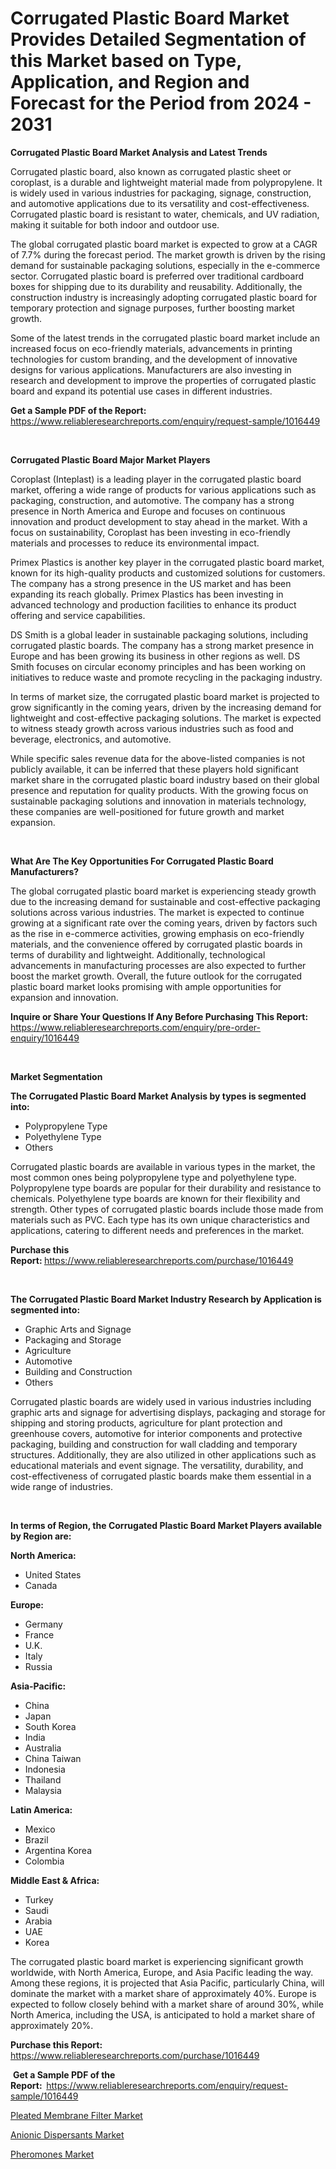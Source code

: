 <p><h1>Corrugated Plastic Board Market Provides Detailed Segmentation of this Market based on Type, Application, and Region and Forecast for the Period from 2024 - 2031</h1></p><p><strong>Corrugated Plastic Board Market Analysis and Latest Trends</strong></p>
<p><p>Corrugated plastic board, also known as corrugated plastic sheet or coroplast, is a durable and lightweight material made from polypropylene. It is widely used in various industries for packaging, signage, construction, and automotive applications due to its versatility and cost-effectiveness. Corrugated plastic board is resistant to water, chemicals, and UV radiation, making it suitable for both indoor and outdoor use.</p><p>The global corrugated plastic board market is expected to grow at a CAGR of 7.7% during the forecast period. The market growth is driven by the rising demand for sustainable packaging solutions, especially in the e-commerce sector. Corrugated plastic board is preferred over traditional cardboard boxes for shipping due to its durability and reusability. Additionally, the construction industry is increasingly adopting corrugated plastic board for temporary protection and signage purposes, further boosting market growth.</p><p>Some of the latest trends in the corrugated plastic board market include an increased focus on eco-friendly materials, advancements in printing technologies for custom branding, and the development of innovative designs for various applications. Manufacturers are also investing in research and development to improve the properties of corrugated plastic board and expand its potential use cases in different industries.</p></p>
<p><strong>Get a Sample PDF of the Report:&nbsp;</strong> <a href="https://www.reliableresearchreports.com/enquiry/request-sample/1016449">https://www.reliableresearchreports.com/enquiry/request-sample/1016449</a></p>
<p>&nbsp;</p>
<p><strong>Corrugated Plastic Board Major Market Players</strong></p>
<p><p>Coroplast (Inteplast) is a leading player in the corrugated plastic board market, offering a wide range of products for various applications such as packaging, construction, and automotive. The company has a strong presence in North America and Europe and focuses on continuous innovation and product development to stay ahead in the market. With a focus on sustainability, Coroplast has been investing in eco-friendly materials and processes to reduce its environmental impact.</p><p>Primex Plastics is another key player in the corrugated plastic board market, known for its high-quality products and customized solutions for customers. The company has a strong presence in the US market and has been expanding its reach globally. Primex Plastics has been investing in advanced technology and production facilities to enhance its product offering and service capabilities.</p><p>DS Smith is a global leader in sustainable packaging solutions, including corrugated plastic boards. The company has a strong market presence in Europe and has been growing its business in other regions as well. DS Smith focuses on circular economy principles and has been working on initiatives to reduce waste and promote recycling in the packaging industry.</p><p>In terms of market size, the corrugated plastic board market is projected to grow significantly in the coming years, driven by the increasing demand for lightweight and cost-effective packaging solutions. The market is expected to witness steady growth across various industries such as food and beverage, electronics, and automotive.</p><p>While specific sales revenue data for the above-listed companies is not publicly available, it can be inferred that these players hold significant market share in the corrugated plastic board industry based on their global presence and reputation for quality products. With the growing focus on sustainable packaging solutions and innovation in materials technology, these companies are well-positioned for future growth and market expansion.</p></p>
<p>&nbsp;</p>
<p><strong>What Are The Key Opportunities For Corrugated Plastic Board Manufacturers?</strong></p>
<p><p>The global corrugated plastic board market is experiencing steady growth due to the increasing demand for sustainable and cost-effective packaging solutions across various industries. The market is expected to continue growing at a significant rate over the coming years, driven by factors such as the rise in e-commerce activities, growing emphasis on eco-friendly materials, and the convenience offered by corrugated plastic boards in terms of durability and lightweight. Additionally, technological advancements in manufacturing processes are also expected to further boost the market growth. Overall, the future outlook for the corrugated plastic board market looks promising with ample opportunities for expansion and innovation.</p></p>
<p><strong>Inquire or Share Your Questions If Any Before Purchasing This Report:</strong> <a href="https://www.reliableresearchreports.com/enquiry/pre-order-enquiry/1016449">https://www.reliableresearchreports.com/enquiry/pre-order-enquiry/1016449</a></p>
<p>&nbsp;</p>
<p><strong>Market Segmentation</strong></p>
<p><strong>The Corrugated Plastic Board Market Analysis by types is segmented into:</strong></p>
<p><ul><li>Polypropylene Type</li><li>Polyethylene Type</li><li>Others</li></ul></p>
<p><p>Corrugated plastic boards are available in various types in the market, the most common ones being polypropylene type and polyethylene type. Polypropylene type boards are popular for their durability and resistance to chemicals. Polyethylene type boards are known for their flexibility and strength. Other types of corrugated plastic boards include those made from materials such as PVC. Each type has its own unique characteristics and applications, catering to different needs and preferences in the market.</p></p>
<p><strong>Purchase this Report:&nbsp;</strong><a href="https://www.reliableresearchreports.com/purchase/1016449">https://www.reliableresearchreports.com/purchase/1016449</a></p>
<p>&nbsp;</p>
<p><strong>The Corrugated Plastic Board Market Industry Research by Application is segmented into:</strong></p>
<p><ul><li>Graphic Arts and Signage</li><li>Packaging and Storage</li><li>Agriculture</li><li>Automotive</li><li>Building and Construction</li><li>Others</li></ul></p>
<p><p>Corrugated plastic boards are widely used in various industries including graphic arts and signage for advertising displays, packaging and storage for shipping and storing products, agriculture for plant protection and greenhouse covers, automotive for interior components and protective packaging, building and construction for wall cladding and temporary structures. Additionally, they are also utilized in other applications such as educational materials and event signage. The versatility, durability, and cost-effectiveness of corrugated plastic boards make them essential in a wide range of industries.</p></p>
<p>&nbsp;</p>
<p><strong>In terms of Region, the Corrugated Plastic Board Market Players available by Region are:</strong></p>
<p>
    <p> <strong> North America: </strong>
        <ul>
            <li>United States</li>
            <li>Canada</li>
        </ul>
        </p> 
    <p> <strong> Europe: </strong>
        <ul>
            <li>Germany</li>
            <li>France</li>
            <li>U.K.</li>
            <li>Italy</li>
            <li>Russia</li>
        </ul>
        </p> 
    <p> <strong> Asia-Pacific: </strong>
        <ul>
            <li>China</li>
            <li>Japan</li>
            <li>South Korea</li>
            <li>India</li>
            <li>Australia</li>
            <li>China Taiwan</li>
            <li>Indonesia</li>
            <li>Thailand</li>
            <li>Malaysia</li>
        </ul>
        </p> 
    <p> <strong> Latin America: </strong>
        <ul>
            <li>Mexico</li>
            <li>Brazil</li>
            <li>Argentina Korea</li>
            <li>Colombia</li>
        </ul>
        </p> 
    <p> <strong> Middle East & Africa: </strong>
        <ul>
            <li>Turkey</li>
            <li>Saudi</li>
            <li>Arabia</li>
            <li>UAE</li>
            <li>Korea</li>
        </ul>
    </p>
    </p>
<p><p>The corrugated plastic board market is experiencing significant growth worldwide, with North America, Europe, and Asia Pacific leading the way. Among these regions, it is projected that Asia Pacific, particularly China, will dominate the market with a market share of approximately 40%. Europe is expected to follow closely behind with a market share of around 30%, while North America, including the USA, is anticipated to hold a market share of approximately 20%.</p></p>
<p><strong>Purchase this Report: </strong><a href="https://www.reliableresearchreports.com/purchase/1016449">https://www.reliableresearchreports.com/purchase/1016449</a></p>
<p>&nbsp;<strong>Get a Sample PDF of the Report:&nbsp;&nbsp;</strong><a href="https://www.reliableresearchreports.com/enquiry/request-sample/1016449">https://www.reliableresearchreports.com/enquiry/request-sample/1016449</a></p>
<p><strong></strong></p>
<p><p><a href="https://github.com/yemakinde/Market-Research-Report-List-1/blob/main/pleated-membrane-filter-market.md">Pleated Membrane Filter Market</a></p><p><a href="https://github.com/jsmusil/Market-Research-Report-List-2/blob/main/anionic-dispersants-market.md">Anionic Dispersants Market</a></p><p><a href="https://github.com/Alonsoolds3wq1d81czn8rbol/Market-Research-Report-List-1/blob/main/pheromones-market.md">Pheromones Market</a></p></p>